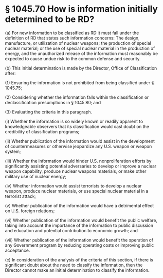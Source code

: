 # § 1045.70   How is information initially determined to be RD?

(a) For new information to be classified as RD it must fall under the definition of RD that states such information concerns: The design, manufacture, or utilization of nuclear weapons; the production of special nuclear material; or the use of special nuclear material in the production of energy, and the unauthorized release of the information must reasonably be expected to cause undue risk to the common defense and security.


(b) This initial determination is made by the Director, Office of Classification after:


(1) Ensuring the information is not prohibited from being classified under § 1045.75;


(2) Considering whether the information falls within the classification or declassification presumptions in § 1045.80; and


(3) Evaluating the criteria in this paragraph.


(i) Whether the information is so widely known or readily apparent to knowledgeable observers that its classification would cast doubt on the credibility of classification programs;


(ii) Whether publication of the information would assist in the development of countermeasures or otherwise jeopardize any U.S. weapon or weapon system;


(iii) Whether the information would hinder U.S. nonproliferation efforts by significantly assisting potential adversaries to develop or improve a nuclear weapon capability, produce nuclear weapons materials, or make other military use of nuclear energy;


(iv) Whether information would assist terrorists to develop a nuclear weapon, produce nuclear materials, or use special nuclear material in a terrorist attack;


(v) Whether publication of the information would have a detrimental effect on U.S. foreign relations;


(vi) Whether publication of the information would benefit the public welfare, taking into account the importance of the information to public discussion and education and potential contribution to economic growth; and


(vii) Whether publication of the information would benefit the operation of any Government program by reducing operating costs or improving public acceptance.


(c) In consideration of the analysis of the criteria of this section, if there is significant doubt about the need to classify the information, then the Director cannot make an initial determination to classify the information.




